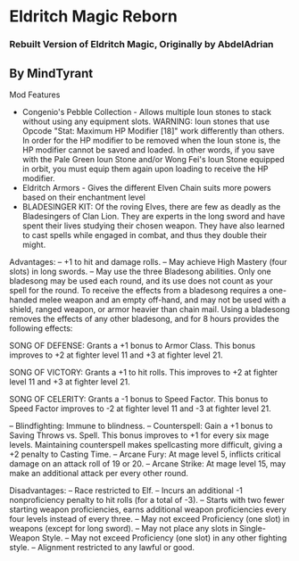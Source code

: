 # Eldritch Magic Reborn
### Rebuilt Version of Eldritch Magic, Originally by AbdelAdrian
## By MindTyrant

Mod Features
 
*	Congenio's Pebble Collection - Allows multiple Ioun stones to stack without using any equipment slots. WARNING: Ioun stones that use Opcode "Stat: Maximum HP Modifier [18]" 	work differently than others. In order for the HP modifier to be removed when the Ioun stone is, the HP modifier cannot be saved and loaded. In other words, if you save with the 	Pale Green Ioun Stone and/or Wong Fei's Ioun Stone equipped in orbit, you must equip them again upon loading to receive the HP modifier.
*	Eldritch Armors - Gives the different Elven Chain suits more powers based on their enchantment level
*	BLADESINGER KIT: Of the roving Elves, there are few as deadly as the Bladesingers of Clan Lion. They are experts in the long sword and have spent their lives studying their 	chosen weapon. They have also learned to cast spells while engaged in combat, and thus they double their might.

Advantages:
– +1 to hit and damage rolls. 
– May achieve High Mastery (four slots) in long swords.
– May use the three Bladesong abilities. Only one bladesong may be used each round, and its use does not count as your spell for the round. To receive the effects from a bladesong requires a one-handed melee weapon and an empty off-hand, and may not be used with a shield, ranged weapon, or armor heavier than chain mail. Using a bladesong removes the effects of any other bladesong, and for 8 hours provides the following effects:

SONG OF DEFENSE: Grants a +1 bonus to Armor Class. This bonus improves to +2 at fighter level 11 and +3 at fighter level 21.

SONG OF VICTORY: Grants a +1 to hit rolls. This improves to +2 at fighter level 11 and +3 at fighter level 21.

SONG OF CELERITY: Grants a -1 bonus to Speed Factor. This bonus to Speed Factor improves to -2 at fighter level 11 and -3 at fighter level 21.

– Blindfighting: Immune to blindness.
– Counterspell: Gain a +1 bonus to Saving Throws vs. Spell. This bonus improves to +1 for every six mage levels. Maintaining counterspell makes spellcasting more difficult, giving a +2 penalty to Casting Time.
– Arcane Fury: At mage level 5, inflicts critical damage on an attack roll of 19 or 20. 
– Arcane Strike: At mage level 15, may make an additional attack per every other round. 

Disadvantages:
– Race restricted to Elf.
– Incurs an additional -1 nonproficiency penalty to hit rolls (for a total of -3).
– Starts with two fewer starting weapon proficiencies, earns additional weapon proficiencies every four levels instead of every three.
– May not exceed Proficiency (one slot) in weapons (except for long sword).
– May not place any slots in Single-Weapon Style. 
    	– May not exceed Proficiency (one slot) in any other fighting style. 
    	– Alignment restricted to any lawful or good.
